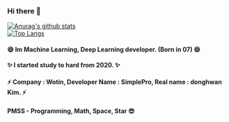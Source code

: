 ### Hi there 👋
[![Anurag's github stats](https://github-readme-stats.vercel.app/api?username=simplepro&hide=contribs,prs&show_icons=true)](https://github.com/simplepro/)  
[![Top Langs](https://github-readme-stats.vercel.app/api/top-langs/?username=simplepro&layout=compact)](https://github.com/SimplePro?tab=repositories)


#### 😄 Im Machine Learning, Deep Learning developer. (Born in 07) 😄
#### ✨ I started study to hard from 2020. ✨
#### ⚡ Company : Wotin, Developer Name : SimplePro, Real name : donghwan Kim. ⚡ 
#### PMSS - Programming, Math, Space, Star 😎


<!--
**Wotin/Wotin** is a ✨ _special_ ✨ repository because its `README.md` (this file) appears on your GitHub profile.

Here are some ideas to get you started:

- 🔭 I’m currently working on ...
- 🌱 I’m currently learning ...
- 👯 I’m looking to collaborate on ...
- 🤔 I’m looking for help with ...
- 💬 Ask me about ...
- 📫 How to reach me: ...
- 😄 Pronouns: ...
- ⚡ Fun fact: ...
-->
